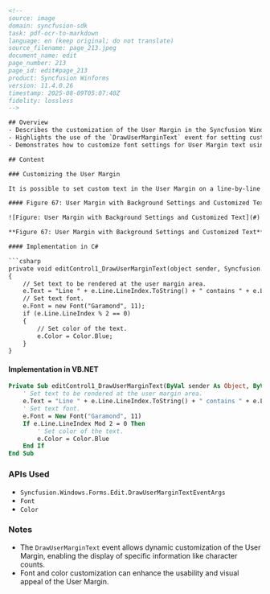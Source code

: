 ```html
<!-- 
source: image
domain: syncfusion-sdk
task: pdf-ocr-to-markdown
language: en (keep original; do not translate)
source_filename: page_213.jpeg
document_name: edit
page_number: 213
page_id: edit#page_213
product: Syncfusion Winforms
version: 11.4.0.26
timestamp: 2025-08-09T05:07:40Z
fidelity: lossless
-->

## Overview
- Describes the customization of the User Margin in the Syncfusion Windows Forms Edit Control with background settings and customized text.
- Highlights the use of the `DrawUserMarginText` event for setting custom text on a line-by-line basis.
- Demonstrates how to customize font settings for User Margin text using C# and VB.NET examples.

## Content

### Customizing the User Margin

It is possible to set custom text in the User Margin on a line-by-line basis by handling the `DrawUserMarginText` event of the Edit Control. Moreover, it is also possible to customize the font settings for the text of the User Margin.

#### Figure 67: User Margin with Background Settings and Customized Text

![Figure: User Margin with Background Settings and Customized Text](#)

**Figure 67: User Margin with Background Settings and Customized Text**

#### Implementation in C#

```csharp
private void editControl1_DrawUserMarginText(object sender, Syncfusion.Windows.Forms.Edit.DrawUserMarginTextEventArgs e)
{
    // Set text to be rendered at the user margin area.
    e.Text = "Line " + e.Line.LineIndex.ToString() + " contains " + e.Line.LineLength.ToString() + " characters";
    // Set text font.
    e.Font = new Font("Garamond", 11);
    if (e.Line.LineIndex % 2 == 0)
    {
        // Set color of the text.
        e.Color = Color.Blue;
    }
}
```

#### Implementation in VB.NET

```vb
Private Sub editControl1_DrawUserMarginText(ByVal sender As Object, ByVal e As Syncfusion.Windows.Forms.Edit.DrawUserMarginTextEventArgs) Handles EditControl1.DrawUserMarginText
    ' Set text to be rendered at the user margin area.
    e.Text = "Line " + e.Line.LineIndex.ToString() + " contains " + e.Line.LineLength.ToString() + " characters"
    ' Set text font.
    e.Font = New Font("Garamond", 11)
    If e.Line.LineIndex Mod 2 = 0 Then
        ' Set color of the text.
        e.Color = Color.Blue
    End If
End Sub
```

### APIs Used
- `Syncfusion.Windows.Forms.Edit.DrawUserMarginTextEventArgs`
- `Font`
- `Color`

### Notes
- The `DrawUserMarginText` event allows dynamic customization of the User Margin, enabling the display of specific information like character counts.
- Font and color customization can enhance the usability and visual appeal of the User Margin.

<!-- tags: [Syncfusion Winforms, Edit Control, User Margin, DrawUserMarginText] keywords: [custom text, font settings, line-by-line customization, character count, Garamond font, Blue color] -->
```